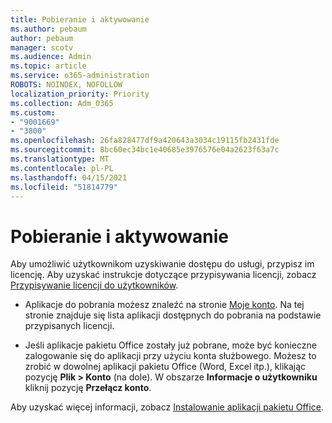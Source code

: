 ```yaml
---
title: Pobieranie i aktywowanie
ms.author: pebaum
author: pebaum
manager: scotv
ms.audience: Admin
ms.topic: article
ms.service: o365-administration
ROBOTS: NOINDEX, NOFOLLOW
localization_priority: Priority
ms.collection: Adm_O365
ms.custom:
- "9001669"
- "3800"
ms.openlocfilehash: 26fa828477df9a420643a3034c19115fb2431fde
ms.sourcegitcommit: 8bc60ec34bc1e40685e3976576e04a2623f63a7c
ms.translationtype: MT
ms.contentlocale: pl-PL
ms.lasthandoff: 04/15/2021
ms.locfileid: "51814779"
---
```

# <a name="download-and-activate"></a>Pobieranie i aktywowanie

Aby umożliwić użytkownikom uzyskiwanie dostępu do usługi, przypisz im licencję. Aby uzyskać instrukcje dotyczące przypisywania licencji, zobacz [Przypisywanie licencji do użytkowników](https://docs.microsoft.com/microsoft-365/admin/manage/assign-licenses-to-users).

- Aplikacje do pobrania możesz znaleźć na stronie [Moje konto](https://portal.office.com/account/#installs). Na tej stronie znajduje się lista aplikacji dostępnych do pobrania na podstawie przypisanych licencji. 

- Jeśli aplikacje pakietu Office zostały już pobrane, może być konieczne zalogowanie się do aplikacji przy użyciu konta służbowego. Możesz to zrobić w dowolnej aplikacji pakietu Office (Word, Excel itp.), klikając pozycję **Plik > Konto** (na dole). W obszarze **Informacje o użytkowniku** kliknij pozycję **Przełącz konto**.

Aby uzyskać więcej informacji, zobacz [Instalowanie aplikacji pakietu Office](https://docs.microsoft.com/microsoft-365/admin/setup/install-applications).
